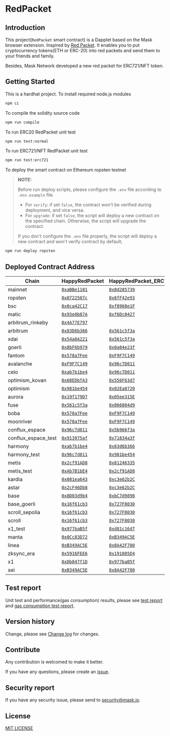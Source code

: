# RedPacket

## Introduction

This project(`RedPacket` smart contract) is a Dapplet based on the Mask browser extension. Inspired by [Red Packet](https://en.wikipedia.org/wiki/Red_envelope). It enables you to put cryptocurrency tokens(ETH or ERC-20) into red packets and send them to your friends and family.

Besides, Mask Network developed a new red packet for ERC721/NFT token.

## Getting Started

This is a hardhat project. To install required node.js modules

```bash
npm ci
```

To compile the solidity source code

```bash
npm run compile
```

To run ERC20 RedPacket unit test

```bash
npm run test:normal
```

To run ERC721/NFT RedPacket unit test

```bash
npm run test:erc721
```

To deploy the smart contract on Ethereum ropsten testnet

> **NOTE:**
>
> Before run deploy scripts, please configure the `.env` file according to `.env.example` file.
>
> - For `verify`: if set `false`, the contract won't be verified during deployment, and vice versa.
> - For `upgrade`: if set `false`, the script will deploy a new contract on the specified chain. Otherwise, the script will upgrade the contract.
>
> If you don't configure the `.env` file properly, the script will deploy a new contract and won't verify contract by default;

```bash
npm run deploy ropsten
```

## Deployed Contract Address

<!-- begin RedPacket -->

| Chain               | HappyRedPacket                         | HappyRedPacket_ERC721                     |
| ------------------- | -------------------------------------- | ----------------------------------------- |
| mainnet             | [`0xaBBe1101`][rp-mainnet]             | [`0x8d285739`][rp721-mainnet]             |
| ropsten             | [`0x0722507c`][rp-ropsten]             | [`0x8fF42e93`][rp721-ropsten]             |
| bsc                 | [`0x0ca42C17`][rp-bsc]                 | [`0xf8968e1F`][rp721-bsc]                 |
| matic               | [`0x93e0b87A`][rp-matic]               | [`0xf6Dc0427`][rp721-matic]               |
| arbitrum_rinkeby    | [`0x4A77E797`][rp-arbitrum_rinkeby]    |                                           |
| arbitrum            | [`0x83D6b366`][rp-arbitrum]            | [`0x561c5f3a`][rp721-arbitrum]            |
| xdai                | [`0x54a0A221`][rp-xdai]                | [`0x561c5f3a`][rp721-xdai]                |
| goerli              | [`0x8bF6b979`][rp-goerli]              | [`0x0a04e23f`][rp721-goerli]              |
| fantom              | [`0x578a7Fee`][rp-fantom]              | [`0xF9F7C149`][rp721-fantom]              |
| avalanche           | [`0xF9F7C149`][rp-avalanche]           | [`0x96c7D011`][rp721-avalanche]           |
| celo                | [`0xab7b1be4`][rp-celo]                | [`0x96c7D011`][rp721-celo]                |
| optimism_kovan      | [`0x68EDbfA3`][rp-optimism_kovan]      | [`0x556F63d7`][rp721-optimism_kovan]      |
| optimism            | [`0x981be454`][rp-optimism]            | [`0x02Ea0720`][rp721-optimism]            |
| aurora              | [`0x19f179D7`][rp-aurora]              | [`0x05ee315E`][rp721-aurora]              |
| fuse                | [`0x561c5f3a`][rp-fuse]                | [`0x066804d9`][rp721-fuse]                |
| boba                | [`0x578a7Fee`][rp-boba]                | [`0xF9F7C149`][rp721-boba]                |
| moonriver           | [`0x578a7Fee`][rp-moonriver]           | [`0xF9F7C149`][rp721-moonriver]           |
| conflux_espace      | [`0x96c7d011`][rp-conflux_espace]      | [`0x5b966f3a`][rp721-conflux_espace]      |
| conflux_espace_test | [`0x913975af`][rp-conflux_espace_test] | [`0x71834a3f`][rp721-conflux_espace_test] |
| harmony             | [`0xab7b1be4`][rp-harmony]             | [`0x83d6b366`][rp721-harmony]             |
| harmony_test        | [`0x96c7d011`][rp-harmony_test]        | [`0x981be454`][rp721-harmony_test]        |
| metis               | [`0x2cf91AD8`][rp-metis]               | [`0x81246335`][rp721-metis]               |
| metis_test          | [`0xAb7B1bE4`][rp-metis_test]          | [`0x2cf91AD8`][rp721-metis_test]          |
| kardia              | [`0x081ea643`][rp-kardia]              | [`0xc3e62b2C`][rp721-kardia]              |
| astar               | [`0x2cF46Db8`][rp-astar]               | [`0xc3e62b2C`][rp721-astar]               |
| base                | [`0x8D03d9b4`][rp-base]                | [`0xbC7d9898`][rp721-base]                |
| base_goerli         | [`0x16f61cb3`][rp-base_goerli]         | [`0x727F8030`][rp721-base_goerli]         |
| scroll_sepolia      | [`0x16f61cb3`][rp-scroll_sepolia]      | [`0x727F8030`][rp721-scroll_sepolia]      |
| scroll              | [`0x16f61cb3`][rp-scroll]              | [`0x727F8030`][rp721-scroll]              |
| x1_test             | [`0x977baB5f`][rp-x1_test]             | [`0xd81c16d7`][rp721-x1_test]             |
| manta               | [`0x0Cc83D72`][rp-manta]               | [`0xB349AC5E`][rp721-manta]               |
| linea               | [`0xB349AC5E`][rp-linea]               | [`0x8A42F700`][rp721-linea]               |
| zksync_era          | [`0x5916FEE6`][rp-zksync_era]          | [`0x191805D4`][rp721-zksync_era]          |
| x1                  | [`0xDb847f1D`][rp-x1]                  | [`0x977baB5f`][rp721-x1]                  |
| sei                 | [`0xB349AC5E`][rp-sei]                 | [`0x8A42F700`][rp721-sei]                 |

[rp-mainnet]: https://etherscan.io/address/0xaBBe1101FD8fa5847c452A6D70C8655532B03C33
[rp-ropsten]: https://ropsten.etherscan.io/address/0x0722507c3b776A6B205946592016e358B0D34c3F
[rp-bsc]: https://bscscan.com/address/0x0ca42C178e14c618c81B8438043F27d9D38145f6
[rp-matic]: https://polygonscan.com/address/0x93e0b87A0aD0C991dc1B5176ddCD850c9a78aabb
[rp-arbitrum_rinkeby]: https://rinkeby-explorer.arbitrum.io/address/0x4A77E797031257db72F7D2C3Ec08a4FAc5c8CfE9
[rp-arbitrum]: https://explorer.arbitrum.io/address/0x83D6b366f21e413f214EB077D5378478e71a5eD2
[rp-xdai]: https://blockscout.com/xdai/mainnet/address/0x54a0A221C25Fc0a347EC929cFC5db0be17fA2a2B
[rp-goerli]: https://goerli.etherscan.io/address/0x8bF6b979286970860Adc75dc621cf1969b0bE66C
[rp-fantom]: https://ftmscan.com/address/0x578a7Fee5f0D8CEc7d00578Bf37374C5b95C4b98
[rp-avalanche]: https://snowtrace.io/address/0xF9F7C1496c21bC0180f4B64daBE0754ebFc8A8c0
[rp-celo]: https://explorer.celo.org/address/0xab7b1be4233a04e5c43a810e75657eced8e5463b
[rp-optimism_kovan]: https://kovan-optimistic.etherscan.io/address/0x68EDbfA3E564C987FaaAB54f4FD1E7567D4151Dd
[rp-optimism]: https://optimistic.etherscan.io/address/0x981be454a930479d92C91a0092D204b64845A5D6
[rp-aurora]: https://explorer.mainnet.aurora.dev/address/0x19f179D7e0D7d9F9d5386afFF64271D98A91615B
[rp-fuse]: https://explorer.fuse.io/address/0x561c5f3a19871ecb1273D6D8eCc276BeEDa5c8b4
[rp-boba]: https://blockexplorer.boba.network/address/0x578a7Fee5f0D8CEc7d00578Bf37374C5b95C4b98
[rp-moonriver]: https://moonriver.moonscan.io/address/0x578a7Fee5f0D8CEc7d00578Bf37374C5b95C4b98
[rp-conflux_espace]: https://evm.confluxscan.io/address/0x96c7d011cdfd467f551605f0f5fce279f86f4186
[rp-conflux_espace_test]: https://evmtestnet.confluxscan.io/address/0x913975af2bb8a6be4100d7dc5e9765b77f6a5d6c
[rp-harmony]: https://explorer.harmony.one/address/0xab7b1be4233a04e5c43a810e75657eced8e5463b
[rp-harmony_test]: https://explorer.pops.one/address/0x96c7d011cdfd467f551605f0f5fce279f86f4186
[rp-metis]: https://andromeda-explorer.metis.io/address/0x2cf91AD8C175305EBe6970Bd8f81231585EFbd77
[rp-metis_test]: https://stardust-explorer.metis.io/address/0xAb7B1bE4233A04e5C43a810E75657ECED8E5463B
[rp-kardia]: https://explorer.kardiachain.io/address/0x081ea6437E73F3b4504b131443309404a9bC2054
[rp-astar]: https://blockscout.com/astar/address/0x2cF46Db820e279c5fBF778367D49d9C931D54524
[rp-base]: https://basescan.org/address/0x8D03d9b43e98Cc2f790Be4E96503fD0CcFd04a2D
[rp-base_goerli]: https://goerli.basescan.org/address/0x16f61cb37169523635B6761f3C946892fb3c18fB
[rp-scroll_sepolia]: https://sepolia-blockscout.scroll.io/address/0x16f61cb37169523635B6761f3C946892fb3c18fB
[rp-scroll]: https://scrollscan.com/address/0x16f61cb37169523635B6761f3C946892fb3c18fB
[rp-x1_test]: https://okx.com/explorer/x1-test/address/0x977baB5f7e2cEd0C91fDA890Ed1DBDfD3Ee9AE81
[rp-manta]: https://pacific-explorer.manta.network/address/0x0Cc83D728CB8dDC5e0C9Aeec375cF08a68Ef9bDF
[rp-linea]: https://lineascan.build/address/0xB349AC5E5C037C2ecb2AE9fCDc8F122b5f384620
[rp-zksync_era]: https://explorer.zksync.io/address/0x5916FEE647A7f0aC234D6828Fe76636bd730B40A
[rp-x1]: https://okx.com/explorer/xlayer/address/0xDb847f1D8099C5b15519ECfd0b0C981d719bccE6
[rp-sei]: https://seitrace.com/address/0xB349AC5E5C037C2ecb2AE9fCDc8F122b5f384620
[rp721-mainnet]: https://etherscan.io/address/0x8d285739523FC2Ac8eC9c9C229ee863C8C9bF8C8
[rp721-ropsten]: https://ropsten.etherscan.io/address/0x8fF42e93C19E44763FD1cD07b9E04d13bA07AD3f
[rp721-bsc]: https://bscscan.com/address/0xf8968e1Fcf1440Be5Cec7Bb495bcee79753d5E06
[rp721-matic]: https://polygonscan.com/address/0xf6Dc042717EF4C097348bE00f4BaE688dcaDD4eA
[rp721-arbitrum]: https://explorer.arbitrum.io/address/0x561c5f3a19871ecb1273D6D8eCc276BeEDa5c8b4
[rp721-xdai]: https://blockscout.com/xdai/mainnet/address/0x561c5f3a19871ecb1273D6D8eCc276BeEDa5c8b4
[rp721-goerli]: https://goerli.etherscan.io/address/0x0a04e23f95E9DB2Fe4C31252548F663fFe3AAe4d
[rp721-fantom]: https://ftmscan.com/address/0xF9F7C1496c21bC0180f4B64daBE0754ebFc8A8c0
[rp721-avalanche]: https://snowtrace.io/address/0x96c7D011cdFD467f551605f0f5Fce279F86F4186
[rp721-celo]: https://explorer.celo.org/address/0x96c7D011cdFD467f551605f0f5Fce279F86F4186
[rp721-optimism_kovan]: https://kovan-optimistic.etherscan.io/address/0x556F63d7467c729034585C3e50e54e582222b491
[rp721-optimism]: https://optimistic.etherscan.io/address/0x02Ea0720254F7fa4eca7d09A1b9C783F1020EbEF
[rp721-aurora]: https://explorer.mainnet.aurora.dev/address/0x05ee315E407C21a594f807D61d6CC11306D1F149
[rp721-fuse]: https://explorer.fuse.io/address/0x066804d9123bF2609Ed4A4a40b1177a9c5a9Ed51
[rp721-boba]: https://blockexplorer.boba.network/address/0xF9F7C1496c21bC0180f4B64daBE0754ebFc8A8c0
[rp721-moonriver]: https://moonriver.moonscan.io/address/0xF9F7C1496c21bC0180f4B64daBE0754ebFc8A8c0
[rp721-conflux_espace]: https://evm.confluxscan.io/address/0x5b966f3a32db9c180843bcb40267a66b73e4f022
[rp721-conflux_espace_test]: https://evmtestnet.confluxscan.io/address/0x71834a3fdea3e70f14a93ed85c6be70925d0cad9
[rp721-harmony]: https://explorer.harmony.one/address/0x83d6b366f21e413f214eb077d5378478e71a5ed2
[rp721-harmony_test]: https://explorer.pops.one/address/0x981be454a930479d92c91a0092d204b64845a5d6
[rp721-metis]: https://andromeda-explorer.metis.io/address/0x812463356F58fc8194645A1838ee6C52D8ca2D26
[rp721-metis_test]: https://stardust-explorer.metis.io/address/0x2cf91AD8C175305EBe6970Bd8f81231585EFbd77
[rp721-kardia]: https://explorer.kardiachain.io/address/0xc3e62b2CC70439C32a381Bfc056aCEd1d7162cef
[rp721-astar]: https://blockscout.com/astar/address/0xc3e62b2CC70439C32a381Bfc056aCEd1d7162cef
[rp721-base]: https://basescan.org/address/0xbC7d98985966f56A66B0cB5F23d865676dc2ac84
[rp721-base_goerli]: https://goerli.basescan.org/address/0x727F8030964CCEC6B0E344399c8d8E2B4C837351
[rp721-scroll_sepolia]: https://sepolia-blockscout.scroll.io/address/0x727F8030964CCEC6B0E344399c8d8E2B4C837351
[rp721-scroll]: https://scrollscan.com/address/0x727F8030964CCEC6B0E344399c8d8E2B4C837351
[rp721-x1_test]: https://okx.com/explorer/x1-test/address/0xd81c16d71432d7df04575ffe9fed76f837fea0cc
[rp721-manta]: https://pacific-explorer.manta.network/address/0xB349AC5E5C037C2ecb2AE9fCDc8F122b5f384620
[rp721-linea]: https://lineascan.build/address/0x8A42F70047a99298822dD1dbA34b454fc49913F2
[rp721-zksync_era]: https://explorer.zksync.io/address/0x191805D475ea34B9FF941cf9be615FD87997cC5A
[rp721-x1]: https://okx.com/explorer/xlayer/address/0x977baB5f7e2cEd0C91fDA890Ed1DBDfD3Ee9AE81
[rp721-sei]: https://seitrace.com/address/0x8A42F70047a99298822dD1dbA34b454fc49913F2

<!-- end RedPacket -->

## Test report

Unit test and performance(gas consumption) results, please see [test report](docs/test_report.txt) and [gas consumption test report](docs/performance_test.txt).

## Version history

Change, please see [Change log](docs/CHANGELOG.md) for changes.

## Contribute

Any contribution is welcomed to make it better.

If you have any questions, please create an [issue](https://github.com/DimensionDev/RedPacket/issues).

## Security report

If you have any security issue, please send to <security@mask.io>.

## License

[MIT LICENSE](LICENSE)
